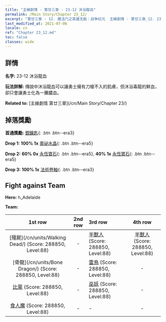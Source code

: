 ```yaml
---
title: "主線劇情 - 第廿三章 - 23-12 沐浴龍血"
permalink: /Main Story/Chapter 23_12/
excerpt: "第廿三章 - 12. 魔法门之英雄无敌：战争纪元  主線劇情 - 第廿三章_12. 23-12 沐浴龍血"
last_modified_at: 2021-07-06
locale: cn
ref: "Chapter 23_12.md"
toc: false
classes: wide
---
```


## 詳情

 **名字:** 23-12 沐浴龍血

 **玩法詳解:** 傳說中沐浴龍血可以讓勇士擁有刀槍不入的肌膚，但沐浴毒龍的鮮血，卻只會讓勇士化為一攤膿血。

 **Related to:** [主線劇情 第廿三章](/cn/Main Story/Chapter 23/)

## 掉落獎勵

 **首通獎勵:** [銀鑰匙](/cn/Items/con_693/){: .btn .btn--era3}

 **Drop 1:** **100% 1x** [奧祕水晶](/cn/Items/mat_80/){: .btn .btn--era5}

 **Drop 2:** **60% 0x** [永恆寶石](/cn/Items/mat_72/){: .btn .btn--era5}, **40% 1x** [永恆寶石](/cn/Items/mat_72/){: .btn .btn--era5}

 **Drop 3:** **100% 1x** [法術卷軸](/cn/Items/con_694/){: .btn .btn--era3}


## Fight against Team
 **Hero:** h_Adelaide

 **Team:**


  | 1st row | 2nd row | 3rd row | 4th row |
  |:----:|:----:|:----|:----:|
  | [殭屍](/cn/units/Walking Dead/) (Score: 288850, Level:88)  | - | [半獸人](/cn/units/Orc/) (Score: 288850, Level:88)  | [半獸人](/cn/units/Orc/) (Score: 288850, Level:88)  |
  | [骨龍](/cn/units/Bone Dragon/) (Score: 288850, Level:88)  | - | [雷鳥](/cn/units/Roc/) (Score: 288850, Level:88)  | - |
  | [比蒙](/cn/units/Behemoth/) (Score: 288850, Level:88)  | - | [巫妖](/cn/units/Lich/) (Score: 288850, Level:88)  | - |
  | [食人魔](/cn/units/Ogre/) (Score: 288850, Level:88)  | - | - | - |


